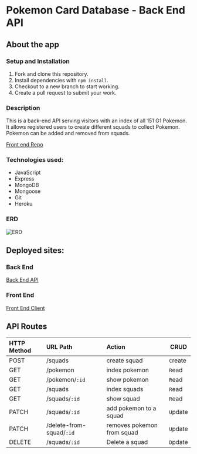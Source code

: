 # Pokemon Card Database - Back End API

## About the app

### Setup and Installation

1. Fork and clone this repository.
2. Install dependencies with `npm install`.
3. Checkout to a new branch to start working.
4. Create a pull request to submit your work.

### Description

This is a back-end API serving visitors with an index of all 151 G1 Pokemon. It allows registered users to create different squads to collect Pokemon. Pokemon can be added and removed from squads.

[Front end Repo](https://github.com/ktresel2/pokemon-front-end)

### Technologies used:

- JavaScript
- Express
- MongoDB
- Mongoose
- Git
- Heroku

### ERD

![ERD](https://i.imgur.com/JXGuEXY.jpg)

## Deployed sites:

### Back End

[Back End API](https://pokemon-squad.onrender.com/)

### Front End

[Front End Client](https://pokemon-front-ndjy.onrender.com/#/pokemon)


## API Routes

| HTTP Method   | URL Path     | Action           | CRUD     |
|:--------------|:-------------|:-----------------|----------|
| POST          | /squads        | create squad         | `C`reate |
| GET           | /pokemon        | index pokemon   | `R`ead   |
| GET           | /pokemon/`:id`        | show pokemon    | `R`ead   |
| GET           | /squads        | index squads    | `R`ead   |
| GET           | /squads/`:id`  | show squad | `R`ead   |
| PATCH         | /squads/`:id`  | add pokemon to a squad           | `U`pdate |
| PATCH         | /delete-from-squad/`:id`  | removes pokemon from squad         | `U`pdate |
| DELETE         | /squads/`:id`  | Delete a squad           | `D`pdate |
